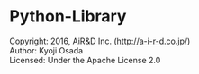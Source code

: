 # Python-Library

Copyright:   2016, AiR&D Inc. (http://a-i-r-d.co.jp/)<br>
Author:      Kyoji Osada<br>
Licensed:    Under the Apache License 2.0<br>

